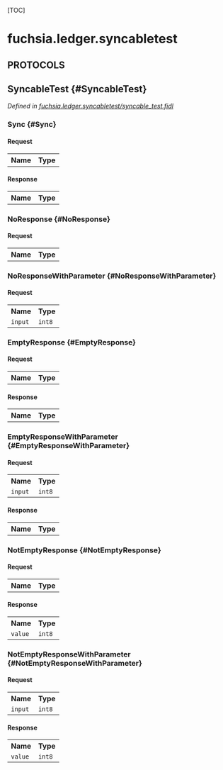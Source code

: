 [TOC]

# fuchsia.ledger.syncabletest


## **PROTOCOLS**

## SyncableTest {#SyncableTest}
*Defined in [fuchsia.ledger.syncabletest/syncable_test.fidl](https://fuchsia.googlesource.com/fuchsia/+/master/src/ledger/bin/fidl/syncable/fidl/syncable_test.fidl#9)*


### Sync {#Sync}


#### Request
<table>
    <tr><th>Name</th><th>Type</th></tr>
    </table>


#### Response
<table>
    <tr><th>Name</th><th>Type</th></tr>
    </table>

### NoResponse {#NoResponse}


#### Request
<table>
    <tr><th>Name</th><th>Type</th></tr>
    </table>



### NoResponseWithParameter {#NoResponseWithParameter}


#### Request
<table>
    <tr><th>Name</th><th>Type</th></tr>
    <tr>
            <td><code>input</code></td>
            <td>
                <code>int8</code>
            </td>
        </tr></table>



### EmptyResponse {#EmptyResponse}


#### Request
<table>
    <tr><th>Name</th><th>Type</th></tr>
    </table>


#### Response
<table>
    <tr><th>Name</th><th>Type</th></tr>
    </table>

### EmptyResponseWithParameter {#EmptyResponseWithParameter}


#### Request
<table>
    <tr><th>Name</th><th>Type</th></tr>
    <tr>
            <td><code>input</code></td>
            <td>
                <code>int8</code>
            </td>
        </tr></table>


#### Response
<table>
    <tr><th>Name</th><th>Type</th></tr>
    </table>

### NotEmptyResponse {#NotEmptyResponse}


#### Request
<table>
    <tr><th>Name</th><th>Type</th></tr>
    </table>


#### Response
<table>
    <tr><th>Name</th><th>Type</th></tr>
    <tr>
            <td><code>value</code></td>
            <td>
                <code>int8</code>
            </td>
        </tr></table>

### NotEmptyResponseWithParameter {#NotEmptyResponseWithParameter}


#### Request
<table>
    <tr><th>Name</th><th>Type</th></tr>
    <tr>
            <td><code>input</code></td>
            <td>
                <code>int8</code>
            </td>
        </tr></table>


#### Response
<table>
    <tr><th>Name</th><th>Type</th></tr>
    <tr>
            <td><code>value</code></td>
            <td>
                <code>int8</code>
            </td>
        </tr></table>















